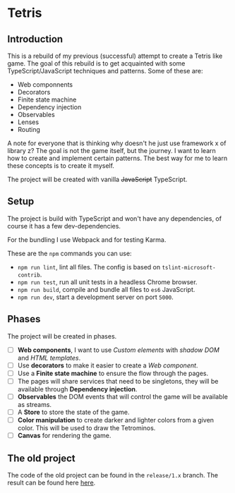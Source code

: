 # Tetris

## Introduction

This is a rebuild of my previous (successful) attempt to create a Tetris like game. The goal of this rebuild is to get acquainted with some TypeScript/JavaScript techniques and patterns. Some of these are:

- Web componnents
- Decorators
- Finite state machine
- Dependency injection
- Observables
- Lenses
- Routing

A note for everyone that is thinking why doesn't he just use framework x of library z? The goal is not the game itself, but the journey. I want to learn how to create and implement certain patterns. The best way for me to learn these concepts is to create it myself.

The project will be created with vanilla ~~JavaScript~~ TypeScript.

## Setup

The project is build with TypeScript and won't have any dependencies, of course it has a few dev-dependencies.

For the bundling I use Webpack and for testing Karma.

These are the `npm` commands you can use:

- `npm run lint`, lint all files. The config is based on `tslint-microsoft-contrib`.
- `npm run test`, run all unit tests in a headless Chrome browser.
- `npm run build`, compile and bundle all files to `es6` JavaScript.
- `npm run dev`, start a development server on port `5000`.

## Phases

The project will be created in phases.

- [ ] __Web components__, I want to use _Custom elements_ with _shadow DOM_ and _HTML templates_.
- [ ] Use __decorators__ to make it easier to create a _Web component_.
- [ ] Use a __Finite state machine__ to ensure the flow through the pages.
- [ ] The pages will share services that need to be singletons, they will be available through __Dependency injection__.
- [ ] __Observables__ the DOM events that will control the game will be available as streams.
- [ ] A __Store__ to store the state of the game.
- [ ] __Color manipulation__ to create darker and lighter colors from a given color. This will be used to draw the Tetrominos.
- [ ] __Canvas__ for rendering the game.

## The old project

The code of the old project can be found in the `release/1.x` branch. The result can be found here [here](https://stoic-saha-73d2b3.netlify.com/).
